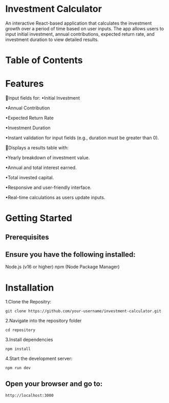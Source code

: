 # Investment Calculator
An interactive React-based application that calculates the investment growth over a period of time based on user inputs. The app allows users to input initial investment, annual contributions, expected return rate, and investment duration to view detailed results.

# Table of Contents
# Features
💠Input fields for:
•Initial Investment

•Annual Contribution

•Expected Return Rate

•Investment Duration

•Instant validation for input fields (e.g., duration must be greater than 0).

💠Displays a results table with:

•Yearly breakdown of investment value.

•Annual and total interest earned.

•Total invested capital.

•Responsive and user-friendly interface.

•Real-time calculations as users update inputs.

# Getting Started
## Prerequisites
## Ensure you have the following installed:

Node.js (v16 or higher)
npm (Node Package Manager)

# Installation
1.Clone the Repositry:
```
git clone https://github.com/your-username/investment-calculator.git
```

2.Navigate into the repository folder
```
cd repository
```
3.Install dependencies
```
npm install
```
4.Start the development server:
```
npm run dev
```
## Open your browser and go to:
```
http://localhost:3000
```

